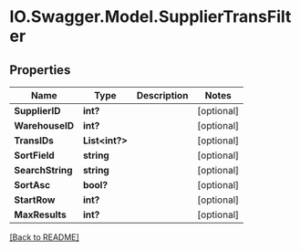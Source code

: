 # IO.Swagger.Model.SupplierTransFilter
## Properties

Name | Type | Description | Notes
------------ | ------------- | ------------- | -------------
**SupplierID** | **int?** |  | [optional] 
**WarehouseID** | **int?** |  | [optional] 
**TransIDs** | **List&lt;int?&gt;** |  | [optional] 
**SortField** | **string** |  | [optional] 
**SearchString** | **string** |  | [optional] 
**SortAsc** | **bool?** |  | [optional] 
**StartRow** | **int?** |  | [optional] 
**MaxResults** | **int?** |  | [optional] 

 [[Back to README]](../README.md)

